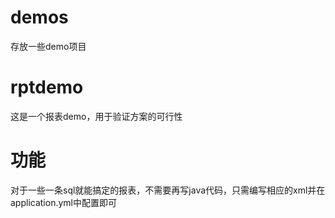 # demos
存放一些demo项目

# rptdemo
这是一个报表demo，用于验证方案的可行性

# 功能
对于一些一条sql就能搞定的报表，不需要再写java代码，只需编写相应的xml并在application.yml中配置即可
